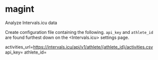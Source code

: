 # magint

Analyze Intervals.icu data

Create configuration file containing the following. ``api_key`` and ``athlete_id`` are found furthest down on the <Intervals.icu> settings page.

   activities_url=https://intervals.icu/api/v1/athlete/{athlete_id}/activities.csv
   api_key=
   athlete_id=
